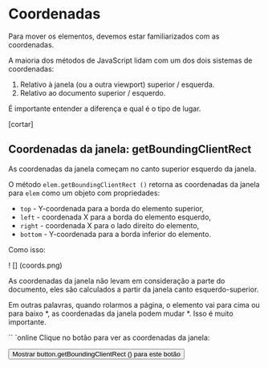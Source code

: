 # Coordenadas

Para mover os elementos, devemos estar familiarizados com as coordenadas.

A maioria dos métodos de JavaScript lidam com um dos dois sistemas de coordenadas:

1. Relativo à janela (ou a outra viewport) superior / esquerda.
2. Relativo ao documento superior / esquerdo.

É importante entender a diferença e qual é o tipo de lugar.

[cortar]

## Coordenadas da janela: getBoundingClientRect

As coordenadas da janela começam no canto superior esquerdo da janela.

O método `elem.getBoundingClientRect ()` retorna as coordenadas da janela para `elem` como um objeto com propriedades:

- `top` - Y-coordenada para a borda do elemento superior,
- `left` - coordenada X para a borda do elemento esquerdo,
- `right` - coordenada X para o lado direito do elemento,
- `bottom` - Y-coordenada para a borda inferior do elemento.

Como isso:

! [] (coords.png)


As coordenadas da janela não levam em consideração a parte do documento, eles são calculados a partir da janela canto esquerdo-superior.

Em outras palavras, quando rolarmos a página, o elemento vai para cima ou para baixo *, as coordenadas da janela podem mudar *. Isso é muito importante.

`` `online
Clique no botão para ver as coordenadas da janela:

<input id = "brTest" type = "button" value = "Mostrar button.getBoundingClientRect () para este botão" onclick = 'showRect (this)' />

<script>
function showRect (elem) {
Deixe r = elem.getBoundingClientRect ();
alerta ("{top:" + r.top + ", esquerda:" + r.left + ", direita:" + r.right + ", inferior:" + r.bottom + "}");
}
</ script>

Se você rolar a página, a posição do botão muda, e as coordenadas da janela também.
`` `

Além disso:

- As coordenadas podem ser frações decimais. Isso é normal, internamente o navegador usa-os para cálculos. Não temos que arredondá-los ao configurar "style.position.left / top", o navegador está bem com as frações.
- As coordenadas podem ser negativas. Por exemplo, se a página estiver deslocada e a parte superior do `elem` estiver agora acima da janela, então` elem.getBoundingClientRect (). Top` é negativo.
- Alguns navegadores (como o Chrome) também adicionam ao resultado `getBoundingClientRect` propriedades` width` e `height`. Podemos obtê-los também por subtração: `height = bottom-top`,` width = right-left`.

`` `warn header =" As coordenadas direita / inferior são diferentes das propriedades CSS "
Se compararmos as coordenadas das janelas com o posicionamento CSS, então há semelhanças óbvias com `position: fixed` - também a posição relativa à viewport.

Mas no CSS, a propriedade `direita 'significa a distância da borda direita e a parte inferior da borda inferior.

Se olharmos para a imagem abaixo, podemos ver isso em JavaScript, não é assim. Todas as coordenadas da janela são contadas a partir do canto superior esquerdo, incluindo estas.
`` `

## elementFromPoint (x, y) [#elementFromPoint]

A chamada para `document.elementFromPoint (x, y)` retorna o elemento mais aninhado nas coordenadas da janela `(x, y)`.

A sintaxe é:

`` `js
deixe elem = document.elementFromPoint (x, y);
`` `

Por exemplo, o código abaixo destaca e exibe a tag do elemento que está agora no meio da janela:

`` `js run
Deixe centerX = document.documentElement.clientWidth / 2;
deixe centerY = document.documentElement.clientHeight / 2;

deixe elem = document.elementFromPoint (centerX, centerY);

elem.style.background = "red";
alert (elem.tagName);
`` `

Como ele usa coordenadas de janela, o elemento pode ser diferente dependendo da posição de rolagem atual.

`` `` cabeçalho de aviso = "Para as coordenadas fora da janela o` elementFromPoint` retorna `null`"
O método `document.elementFromPoint (x, y)` só funciona se `(x, y)` estiverem dentro da área visível.

Se qualquer uma das coordenadas é negativa ou excede a largura / altura da janela, então ela retorna 'nulo'.

Na maioria dos casos, esse comportamento não é um problema, mas devemos ter isso em mente.

Aqui está um erro típico que pode ocorrer se não verificarmos isso:

`` `js
deixe elem = document.elementFromPoint (x, y);
// se as coordenadas estiverem fora da janela, então elem = nulo
*! *
elem.style.background = ''; // Erro!
* /! *
`` `
`` ``

## Usando para posição: fixo

Na maioria das vezes, precisamos de coordenadas para posicionar algo. Em CSS, para posicionar um elemento relativo à viewport usamos `position: fixed` junto com` left / top` (ou `right / bottom`).

Podemos usar `getBoundingClientRect` para obter as coordenadas de um elemento e depois mostrar algo próximo.

Por exemplo, a função `createMessageUnder (elem, html)` abaixo mostra a mensagem em `elem`:

`` `js
deixe elem = document.getElementById ("coords-show-mark");

function createMessageUnder (elem, html) {
// criar elemento de mensagem
Deixe message = document.createElement ('div');
// melhor usar uma classe css para o estilo aqui
message.style.cssText = "position: fixed; color: red";

*! *
// atribua coordenadas, não esqueça "px"!
let coords = elem.getBoundingClientRect ();

message.style.left = coords.left + "px";
message.style.top = coords.bottom + "px";
* /! *

message.innerHTML = html;

mensagem de retorno;
}

// Uso:
// adicione-o por 5 segundos no documento
Deixe message = createMessageUnder (elem, 'Hello, world!');
document.body.append (mensagem);
setTimeout (() => message.remove (), 5000);
`` `

`` `online
Clique no botão para executá-lo:

<button id = "coords-show-mark"> Botão com id = "coords-show-mark", a mensagem aparecerá sob ele </ button>
`` `

O código pode ser modificado para mostrar a mensagem à esquerda, direita, abaixo, aplicar animações CSS para "desaparecer" e assim por diante. Isso é fácil, pois temos todas as coordenadas e tamanhos do elemento.

Mas observe os detalhes importantes: quando a página está rolando, a mensagem flui para longe do botão.

O motivo é óbvio: o elemento mensagem depende da "posição: fixa", por isso permanece no mesmo local da janela enquanto a página se desloca.

Para mudar isso, precisamos usar coordenadas baseadas em documentos e `position: absolute`.

## Coordenadas do documento

As coordenadas relativas ao documento começam a partir do canto superior esquerdo do documento, e não a janela.

Em CSS, as coordenadas da janela correspondem a `position: fixed`, enquanto as coordenadas do documento são semelhantes a` position: absolute` em cima.

Podemos usar `position: absolute` e` top / left` para colocar algo em um determinado local do documento, para que ele permaneça lá durante uma página de rolagem. Mas precisamos primeiro das coordenadas certas.

Para maior clareza, chamaremos as coordenadas da janela `(clientX, clientY)` e as coordenadas do documento `(pageX, pageY)`.

Quando a página não está rolando, as coordenadas da janela e as coordenadas do documento são realmente as mesmas. Os pontos zero coincidem também:

! [] (document-window-coordinates-zero.png)

E se o rolarmos, então `(clientX, clientY)` mudam, porque são relativos à janela, mas `(pageX, pageY)` permanecem os mesmos.

Aqui está a mesma página após o pergaminho vertical:

! [] (document-window-coordinates-scroll.png)

- `clientY` do cabeçalho` 'Do artigo apresentado hoje' 'tornou-se' 0 ', porque o elemento está agora no topo da janela.
- `clientX` não mudou, pois não nos deslocamos horizontalmente.
- as coordenadas `pageX` e` pageY` do elemento ainda são iguais, porque são relativas ao documento.

## Obtendo coordenadas do documento [#getCoords]

Não existe um método padrão para obter as coordenadas do documento de um elemento. Mas é fácil escrevê-lo.

Os dois sistemas de coordenadas estão conectados pela fórmula:
- `pageY` =` clientY` + altura da parte vertical deslocada do documento.
- `pageX` =` clientX` + largura da parte horizontal deslocada do documento.

A função `getCoords (elem)` tomará as coordenadas da janela de `elem.getBoundingClientRect ()` e adicionará a rolagem atual para eles:

`` `js
// obter coordenadas do documento do elemento
função getCoords (elemento) {
Deixe box = elem.getBoundingClientRect ();

Retorna {
topo: box.top + pageYOffset,
esquerda: box.left + pageXOffset
};
}
`` `

## Resumo

Qualquer ponto na página tem coordenadas:

1. Relativo à janela - `elem.getBoundingClientRect ()`.
2. Relativo ao documento - `elem.getBoundingClientRect ()` mais o deslocamento da página atual.

As coordenadas da janela são ótimas para usar com `position: fixed`, e as coordenadas do documento funcionam bem com` position: absolute`.

Ambos os sistemas de coordenadas têm seus "pro" e "contra", há momentos em que precisamos um ou outro, assim como o CSS `` `` `absolute` e` fixed`.
